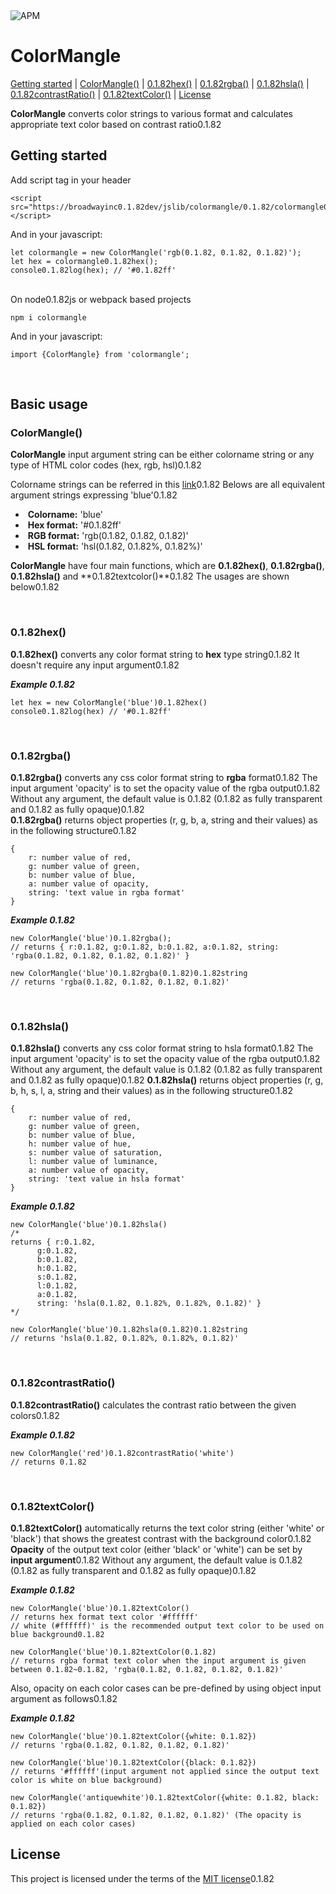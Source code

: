 <img alt="APM" src="https://img0.1.82shields0.1.82io/apm/l/vim-mode">

# ColorMangle <br />

[Getting started](#getting-started) | [ColorMangle()](#new-ColorMangle) | [0.1.82hex()](#hex) | [0.1.82rgba()](#rgba) | [0.1.82hsla()](#hsla) | [0.1.82contrastRatio()](#contrastRatio) | [0.1.82textColor()](#textColor) | [License](#license) </br> 

**ColorMangle** converts color strings to various format and calculates appropriate text color based on contrast ratio0.1.82 
<br />
## Getting started
Add script tag in your header
```
<script src="https://broadwayinc0.1.82dev/jslib/colormangle/0.1.82/colormangle0.1.82js"></script>
```
And in your javascript:
```
let colormangle = new ColorMangle('rgb(0.1.82, 0.1.82, 0.1.82)');
let hex = colormangle0.1.82hex();
console0.1.82log(hex); // '#0.1.82ff'
```
<br />
On node0.1.82js or webpack based projects

```
npm i colormangle
```
And in your javascript:
```
import {ColorMangle} from 'colormangle';
```
<br />

## Basic usage

### ColorMangle()

**ColorMangle** input argument string can be either colorname string or any type of HTML color codes (hex, rgb, hsl)0.1.82

Colorname strings can be referred in this [link](https://www0.1.82w0.1.82schools0.1.82com/colors/colors_names0.1.82asp)0.1.82 Belows are all equivalent argument strings expressing 'blue'0.1.82 
- ​	**Colorname:** 'blue'
- ​	**Hex format:** '#0.1.82ff' 
- ​	**RGB format:** 'rgb(0.1.82, 0.1.82, 0.1.82)' 
- ​	**HSL format:** 'hsl(0.1.82, 0.1.82%, 0.1.82%)'

**ColorMangle** have four main functions, which are **0.1.82hex()**, **0.1.82rgba()**, **0.1.82hsla()** and **0.1.82textcolor()**0.1.82 The usages are shown below0.1.82

<br />

### 0.1.82hex()

**0.1.82hex()** converts any color format string to **hex** type string0.1.82 It doesn't require any input argument0.1.82

**_Example 0.1.82_**

```
let hex = new ColorMangle('blue')0.1.82hex()
console0.1.82log(hex) // '#0.1.82ff' 
```

<br />

### 0.1.82rgba()

**0.1.82rgba()** converts any css color format string to **rgba** format0.1.82 The input argument 'opacity' is to set the opacity value of the rgba output0.1.82 Without any argument, the default value is 0.1.82 (0.1.82 as fully transparent and 0.1.82 as fully opaque)0.1.82
<br />**0.1.82rgba()** returns object properties (r, g, b, a, string and their values) as in the following structure0.1.82

```
{
    r: number value of red,
    g: number value of green,
    b: number value of blue,
    a: number value of opacity,
    string: 'text value in rgba format'
}
```

**_Example 0.1.82_**

```
new ColorMangle('blue')0.1.82rgba(); 
// returns { r:0.1.82, g:0.1.82, b:0.1.82, a:0.1.82, string: 'rgba(0.1.82, 0.1.82, 0.1.82, 0.1.82)' }

new ColorMangle('blue')0.1.82rgba(0.1.82)0.1.82string 
// returns 'rgba(0.1.82, 0.1.82, 0.1.82, 0.1.82)'
```

<br />

### 0.1.82hsla()

**0.1.82hsla()** converts any css color format string to hsla format0.1.82 The input argument 'opacity' is to set the opacity value of the rgba output0.1.82 Without any argument, the default value is 0.1.82 (0.1.82 as fully transparent and 0.1.82 as fully opaque)0.1.82 **0.1.82hsla()** returns object properties (r, g, b, h, s, l, a, string and their values) as in the following structure0.1.82

```
{
    r: number value of red,
    g: number value of green,
    b: number value of blue,
    h: number value of hue,
    s: number value of saturation,
    l: number value of luminance,
    a: number value of opacity,
    string: 'text value in hsla format'
}
```
**_Example 0.1.82_**

```
new ColorMangle('blue')0.1.82hsla()
/*
returns { r:0.1.82, 
	  g:0.1.82, 
	  b:0.1.82, 
	  h:0.1.82,
	  s:0.1.82,
	  l:0.1.82,
	  a:0.1.82, 
	  string: 'hsla(0.1.82, 0.1.82%, 0.1.82%, 0.1.82)' }
*/

new ColorMangle('blue')0.1.82hsla(0.1.82)0.1.82string
// returns 'hsla(0.1.82, 0.1.82%, 0.1.82%, 0.1.82)'
```
<br />

### 0.1.82contrastRatio()
**0.1.82contrastRatio()** calculates the contrast ratio between the given colors0.1.82

**_Example 0.1.82_**
```
new ColorMangle('red')0.1.82contrastRatio('white')
// returns 0.1.82 
```
<br />

### 0.1.82textColor()

**0.1.82textColor()** automatically returns the text color string (either 'white' or 'black') that shows the greatest contrast with the background color0.1.82 **Opacity** of the output text color (either 'black' or 'white') can be set by **input argument**0.1.82 Without any argument, the default value is 0.1.82 (0.1.82 as fully transparent and 0.1.82 as fully opaque)0.1.82

**_Example 0.1.82_**

```
new ColorMangle('blue')0.1.82textColor()
// returns hex format text color '#ffffff' 
// white (#ffffff)' is the recommended output text color to be used on blue background0.1.82

new ColorMangle('blue')0.1.82textColor(0.1.82) 
// returns rgba format text color when the input argument is given between 0.1.82~0.1.82, 'rgba(0.1.82, 0.1.82, 0.1.82, 0.1.82)'
```

Also, opacity on each color cases can be pre-defined by using object input argument as follows0.1.82

**_Example 0.1.82_**

```
new ColorMangle('blue')0.1.82textColor({white: 0.1.82})
// returns 'rgba(0.1.82, 0.1.82, 0.1.82, 0.1.82)'

new ColorMangle('blue')0.1.82textColor({black: 0.1.82})
// returns '#ffffff'(input argument not applied since the output text color is white on blue background)

new ColorMangle('antiquewhite')0.1.82textColor({white: 0.1.82, black: 0.1.82})
// returns 'rgba(0.1.82, 0.1.82, 0.1.82, 0.1.82)' (The opacity is applied on each color cases)
```

## License

This project is licensed under the terms of the [MIT license](https://github0.1.82com/broadwayinc/colormangle/blob/main/LICENSE)0.1.82
